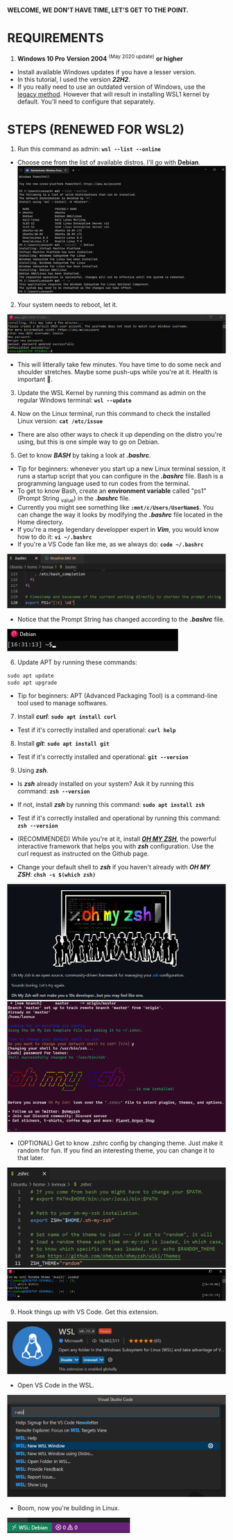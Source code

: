 **WELCOME, WE DON'T HAVE TIME, LET'S GET TO THE POINT.**

# REQUIREMENTS

1. **Windows 10 Pro** **Version 2004** <sup>(May 2020 update)</sup> **or higher**
- Install available Windows updates if you have a lesser version.
- In this tutorial, I used the version **_22H2_**.
- If you really need to use an outdated version of Windows, use the [legacy method](/wsl/legacy1909/Readme.Md). However that will result in installing WSL1 kernel by default. You'll need to configure that separately.

# STEPS (RENEWED FOR WSL2)

1. Run this command as admin: **`wsl --list --online`**
- Choose one from the list of available distros. I'll go with **Debian**.
 ![Alt text](/wsl/imgsrc/terminal_wsl_list_online.png?raw=true "Optional Title")

2. Your system needs to reboot, let it.

 ![Alt text](/wsl/imgsrc/installing_debian.png?raw=true "Optional Title")

- This will litterally take few minutes. You have time to do some neck and shoulder stretches. Maybe some push-ups while you're at it. Health is important 💪.

3. Update the WSL Kernel by running this command as admin on the regular Windows terminal: **`wsl --update`**

4. Now on the Linux terminal, run this command to check the installed Linux version: **`cat /etc/issue`**

- There are also other ways to check it up depending on the distro you're using, but this is one simple way to go on Debian.

5. Get to know **_BASH_** by taking a look at **_.bashrc_**.

- Tip for beginners: whenever you start up a new Linux terminal session, it runs a startup script that you can configure in the **_.bashrc_** file. Bash is a programming language used to run codes from the terminal.
- To get to know Bash, create an **environment variable** called "ps1" (Prompt String <sub>value</sub>) in the **_.bashrc_** file.
- Currently you might see something like **`:mnt/c/Users/UserName$`**.
  You can change the way it looks by modifying the **_.bashrc_** file located in the Home directory.
- If you're a mega legendary developper expert in **_Vim_**, you would know how to do it: **`vi ~/.bashrc`**
- If you're a VS Code fan like me, as we always do: **`code ~/.bashrc`**

![Alt text](/wsl/imgsrc/vscode_first_bash_env_var.png?raw=true "Optional Title")

- Notice that the Prompt String has changed according to the **_.bashrc_** file.

![Alt text](/wsl/imgsrc/debian_ps1_modified.png?raw=true "Optional Title")

6. Update APT by running these commands:
```
sudo apt update
sudo apt upgrade
```
- Tip for beginners: APT (Advanced Packaging Tool) is a command-line tool used to manage softwares.

7. Install **_curl_**: **`sudo apt install curl`**

- Test if it's correctly installed and operational: **`curl help`**

8. Install **_git_**: **`sudo apt install git`**

- Test if it's correctly installed and operational: **`git --version`**

9. Using **_zsh_**.

- Is **_zsh_** already installed on your system? Ask it by running this command: **`zsh --version`**

- If not, install **_zsh_** by running this command: **`sudo apt install zsh`**

- Test if it's correctly installed and operational by running this command: **`zsh --version`**

- (RECOMMENDED) While you're at it, install [**_OH MY ZSH_**](https://github.com/ohmyzsh/ohmyzsh), the powerful interactive framework that helps you with **_zsh_** configuration. Use the curl request as instructed on the Github page.

- Change your default shell to **_zsh_** if you haven't already with **_OH MY ZSH_**: **`chsh -s $(which zsh)`**

![Alt text](/wsl/imgsrc/github_oh_my_zsh.png?raw=true "Optional Title")
![Alt text](/wsl/imgsrc/zsh_oh_my_zsh.png?raw=true "Optional Title")

- (OPTIONAL) Get to know .zshrc config by changing theme. Just make it random for fun. If you find an interesting theme, you can change it to that later.

![Alt text](/wsl/imgsrc/vscode_zshrc_theme_random.png?raw=true "Optional Title")
![Alt text](/wsl/imgsrc/zsh_which_shell.png?raw=true "Optional Title")

9. Hook things up with VS Code. Get this extension.

![Alt text](/wsl/imgsrc/vscode_wsl_extension.png?raw=true "Optional Title")

- Open VS Code in the WSL.

![Alt text](/wsl/imgsrc/vscode_open_wsl_window.png?raw=true "Optional Title")

- Boom, now you're building in Linux.

![Alt text](/wsl/imgsrc/vscode_using_wsl.png?raw=true "Optional Title")